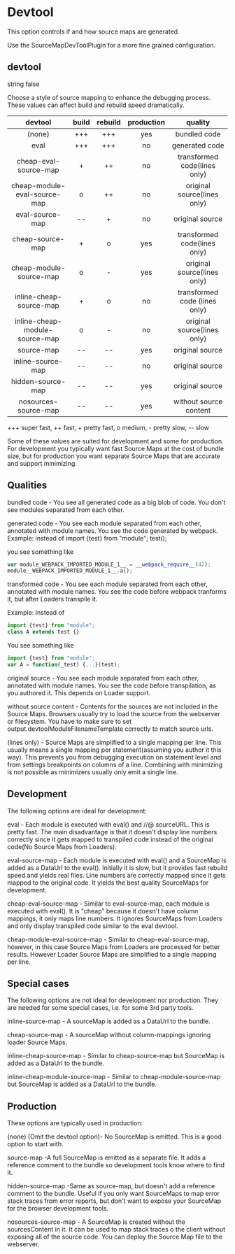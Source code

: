 # Devtool

This option controls if and how source maps are generated.

Use the SourceMapDevToolPlugin for a more fine grained configuration.

## devtool

string false

Choose a style of source mapping to enhance the debugging process. These values can affect build and rebuild speed dramatically.

|devtool|build|rebuild|production|quality|
|:-:|:-:|:-:|:-:|:-:|
|(none)|+++|+++|yes|bundled code|
|eval|+++|+++|no|generated code|
|cheap-eval-source-map|+|++|no|transformed code(lines only)|
|cheap-module-eval-source-map|o|++|no|original source(lines only)|
|eval-source-map|--|+|no|original source|
|cheap-source-map|+|o|yes|transformed code(lines only)|
|cheap-module-source-map|o|-|yes|original source(lines only)|
|inline-cheap-source-map|+|o|no|transformed code (lines only)|
|inline-cheap-module-source-map|o|-|no|original source(lines only)|
|source-map|--|--|yes|original source|
|inline-source-map|--|--|no|original source|
|hidden-source-map|--|--|yes|original source|
|nosources-source-map|--|--|yes|without source content|

+++ super fast, ++ fast, + pretty fast, o medium, - pretty slow, -- slow

Some of these values are suited for development and some for production. For development you typically want fast Source Maps at the cost of bundle size, but for production you want separate Source Maps that are accurate and support minimizing.

## Qualities

bundled code - You see all generated code as a big blob of code. You don't see modules separated from each other.

generated code - You see each module separated from each other, annotated with module names. You see the code generated by webpack. Example: instead of import {test} from "module"; test(); 

you see something like

``` js
var module_WEBPACK_IMPORTED_MODULE_1__ = __webpack_require__(42);
module__WEBPACK_IMPORTED_MODULE_1__.a();
```

transformed code - You see each module separated from each other, annotated with module names.  You see the code before webpack tranforms it, but after Loaders transpile it. 

Example: Instead of

``` js
import {test} from "module";
class A extends test {}
```

You see something like 

``` js
import {test} from "module";
var A = function(_test) {...}(test);
```

original source - You see each module separated from each other, annotated with module names. You see the code before transpilation, as you authored it. This depends on Loader support.

without source content - Contents for the sources are not included in the Source Maps. Browsers usually try to load the source from the webserver or filesystem. You have to make sure to set output.devtoolModuleFilenameTemplate correctly to match source urls.

(lines only) - Source Maps are simplified to a single mapping per line. 
This usually means a single mapping per statement(assuming you author it this way). 
This prevents you from debugging execution on statement level and from settings breakpoints on columns of a line. 
Combining with minimizing is not possible as minimizers usually only emit a single line.

## Development

The following options are ideal for development:

eval - Each module is executed with eval() and //@ sourceURL.
This is pretty fast. 
The main disadvantage is that it doesn't display line numbers correctly since it gets mapped to transpiled code instead of the original code(No Source Maps from Loaders).

eval-source-map - Each module is executed with eval() and a SourceMap is added as a DataUrl to the eval(). Initially it is slow, but it provides fast rebuild speed and yields real files. 
Line numbers are correctly mapped since it gets mapped to the original code. It yields the best quality SourceMaps for development.

cheap-eval-source-map - Similar to eval-source-map, each module is executed with eval(). It is "cheap" because it doesn't have column mappings, it only maps line numbers. It ignores SourceMaps from Loaders and only display transpiled code similar to the eval devtool.

cheap-module-eval-source-map - Similar to cheap-eval-source-map, however, in this case Source Maps from Loaders are processed for better results. However Loader Source Maps are simplified to a single mapping per line.

## Special cases

The following options are not ideal for development nor production. They are needed for some special cases, i.e. for some 3rd party tools.

inline-source-map - A sourceMap is added as a DataUrl to the bundle.

cheap-source-map - A sourceMap without column-mappings ignoring loader Source Maps.

inline-cheap-source-map - Similar to cheap-source-map  but SourceMap is added as a DataUrl to the bundle.

inline-cheap-module-source-map - Similar to cheap-module-source-map but SourceMap is added as a DataUrl to the bundle.

## Production

These options are typically used in production:

(none) (Omit the devtool option)- No SourceMap is emitted.
This is a good option to start with.

source-map -A full SourceMap is emitted as a separate file. It adds a reference comment to the bundle so development tools know where to find it.

hidden-source-map -Same as source-map, but doesn't add a reference comment to the bundle. Useful if you only want SourceMaps to map error stack traces from error reports, but don't want to expose your SourceMap for the browser development tools.

nosources-source-map - A SourceMap is created without the sourcesContent in it. It can be used to map stack traces o the client without exposing all of the source code. You can deploy the Source Map file to the webserver.